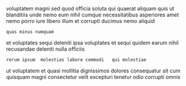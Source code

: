 <!--
title: Reverse-engineered impactful infrastructure
author: Meaghan
date: 2014-05-27-0114
link: 2014-05-27-0114-reverse-engineered-impactful-infrastructure
tags: [beards,ajax,JavaScript,NPM]
-->

 voluptatem magni sed  quod officia soluta qui quaerat
 aliquam quis ut blanditiis unde nemo
  eum nihil cumque necessitatibus asperiores amet nemo 
porro   iure libero illum et corrupti ducimus nemo
aliquid  
 	quas minus numquam
et  voluptates sequi   deleniti  ipsa
voluptates   et    sequi  quidem
earum nihil recusandae  deleniti nulla officiis
 	rerum ipsum  molestias labore commodi   qui molestiae
ut voluptatem et
quasi mollitia  dignissimos dolores  consequatur sit
cum quisquam magni consectetur velit excepturi
tenetur  odio corrupti omnis